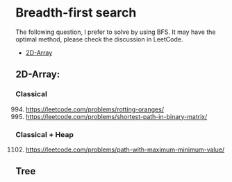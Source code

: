 # Breadth-first search

The following question, I prefer to solve by using BFS. It may have the optimal method, please check the discussion in LeetCode.  

* [2D-Array](##2D-Array)

## 2D-Array:

### Classical

994. https://leetcode.com/problems/rotting-oranges/
1091. https://leetcode.com/problems/shortest-path-in-binary-matrix/

### Classical + Heap 

1102. https://leetcode.com/problems/path-with-maximum-minimum-value/

## Tree